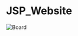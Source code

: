 # JSP_Website

![Board](https://user-images.githubusercontent.com/68497879/121640372-cc03c080-cac8-11eb-8b59-307802cc5d36.jpg)

# 
